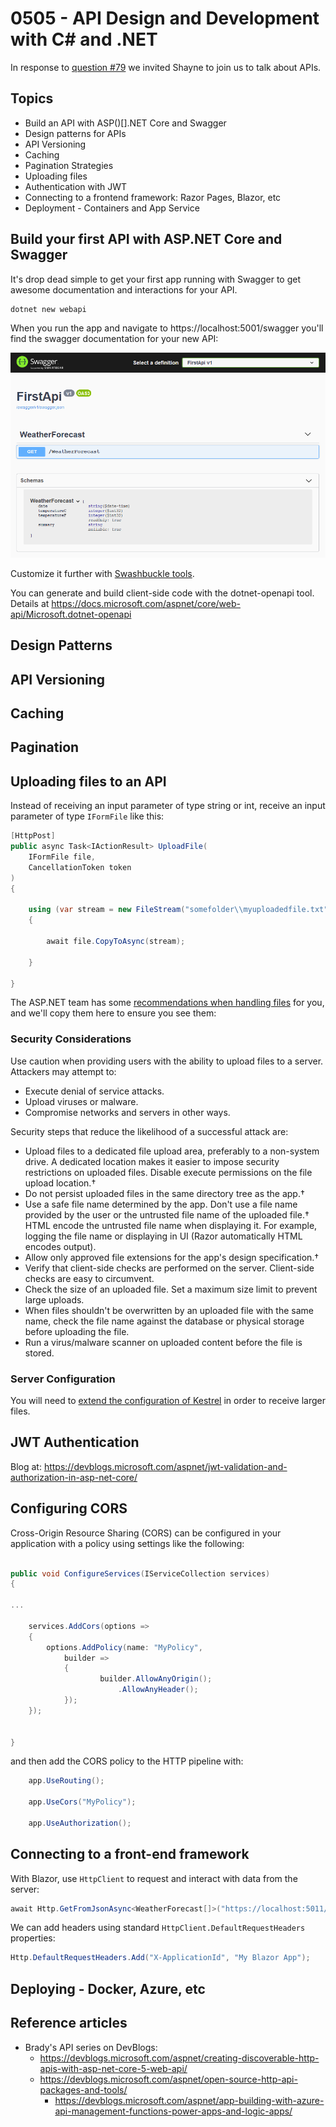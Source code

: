 # 0505 - API Design and Development with C# and .NET

In response to [question #79](https://github.com/csharpfritz/csharp_with_csharpfritz/issues/79) we invited Shayne to join us to talk about APIs.

## Topics

- Build an API with ASP()[].NET Core and Swagger
- Design patterns for APIs
- API Versioning
- Caching
- Pagination Strategies
- Uploading files
- Authentication with JWT
- Connecting to a frontend framework: Razor Pages, Blazor, etc
- Deployment - Containers and App Service

## Build your first API with ASP[]().NET Core and Swagger

It's drop dead simple to get your first app running with Swagger to get awesome documentation and interactions for your API.

```cli
dotnet new webapi
```

When you run the app and navigate to https://localhost:5001/swagger you'll find the swagger documentation for your new API:

![Swagger Page for your API](firstapi_swagger.png)

Customize it further with [Swashbuckle tools](https://docs.microsoft.com/aspnet/core/tutorials/getting-started-with-swashbuckle?view=aspnetcore-5.0&tabs=visual-studio). 

You can generate and build client-side code with the dotnet-openapi tool.  Details at https://docs.microsoft.com/aspnet/core/web-api/Microsoft.dotnet-openapi

## Design Patterns

## API Versioning

## Caching

## Pagination

## Uploading files to an API

Instead of receiving an input parameter of type string or int, receive an input parameter of type `IFormFile` like this:

```csharp
[HttpPost]
public async Task<IActionResult> UploadFile(
	IFormFile file,
	CancellationToken token
)
{

	using (var stream = new FileStream("somefolder\\myuploadedfile.txt"))
	{

		await file.CopyToAsync(stream);

	}

}
```

The ASP[]().NET team has some [recommendations when handling files](https://docs.microsoft.com/aspnet/core/mvc/models/file-uploads?view=aspnetcore-5.0) for you, and we'll copy them here to ensure you see them:

### Security Considerations

Use caution when providing users with the ability to upload files to a server. Attackers may attempt to:

- Execute denial of service attacks.
- Upload viruses or malware.
- Compromise networks and servers in other ways.

Security steps that reduce the likelihood of a successful attack are:

- Upload files to a dedicated file upload area, preferably to a non-system drive. A dedicated location makes it easier to impose security restrictions on uploaded files. Disable execute permissions on the file upload location.†
- Do not persist uploaded files in the same directory tree as the app.†
- Use a safe file name determined by the app. Don't use a file name provided by the user or the untrusted file name of the uploaded file.† HTML encode the untrusted file name when displaying it. For example, logging the file name or displaying in UI (Razor automatically HTML encodes output).
- Allow only approved file extensions for the app's design specification.†
- Verify that client-side checks are performed on the server. Client-side checks are easy to circumvent.
- Check the size of an uploaded file. Set a maximum size limit to prevent large uploads.
- When files shouldn't be overwritten by an uploaded file with the same name, check the file name against the database or physical storage before uploading the file.
- Run a virus/malware scanner on uploaded content before the file is stored.

### Server Configuration

You will need to [extend the configuration of Kestrel](https://docs.microsoft.com/aspnet/core/mvc/models/file-uploads?view=aspnetcore-5.0#server-and-app-configuration) in order to receive larger files.

## JWT Authentication

Blog at: https://devblogs.microsoft.com/aspnet/jwt-validation-and-authorization-in-asp-net-core/

## Configuring CORS

Cross-Origin Resource Sharing (CORS) can be configured in your application with a policy using settings like the following:

```csharp

public void ConfigureServices(IServiceCollection services)
{

...

	services.AddCors(options =>
	{
		options.AddPolicy(name: "MyPolicy",
			builder =>
			{
					builder.AllowAnyOrigin();
						.AllowAnyHeader();
			});
	});


}

```

and then add the CORS policy to the HTTP pipeline with:

```csharp
	app.UseRouting();

	app.UseCors("MyPolicy");

	app.UseAuthorization();
```

## Connecting to a front-end framework

With Blazor, use `HttpClient` to request and interact with data from the server:

```csharp
await Http.GetFromJsonAsync<WeatherForecast[]>("https://localhost:5011/WeatherForecast");
```

We can add headers using standard `HttpClient.DefaultRequestHeaders` properties:

```csharp
Http.DefaultRequestHeaders.Add("X-ApplicationId", "My Blazor App");
```

## Deploying - Docker, Azure, etc

## Reference articles

- Brady's API series on DevBlogs:
  - https://devblogs.microsoft.com/aspnet/creating-discoverable-http-apis-with-asp-net-core-5-web-api/
  - https://devblogs.microsoft.com/aspnet/open-source-http-api-packages-and-tools/
	- https://devblogs.microsoft.com/aspnet/app-building-with-azure-api-management-functions-power-apps-and-logic-apps/